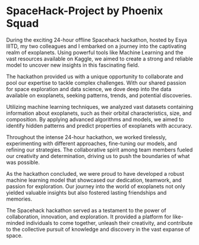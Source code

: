 # SpaceHack-Project by Phoenix Squad
During the exciting 24-hour offline Spacehack hackathon, hosted by Esya IIITD, my two colleagues and I embarked on a journey into the captivating realm of exoplanets. Using powerful tools like Machine Learning and the vast resources available on Kaggle, we aimed to create a strong and reliable model to uncover new insights in this fascinating field.

The hackathon provided us with a unique opportunity to collaborate and pool our expertise to tackle complex challenges. With our shared passion for space exploration and data science, we dove deep into the data available on exoplanets, seeking patterns, trends, and potential discoveries.

Utilizing machine learning techniques, we analyzed vast datasets containing information about exoplanets, such as their orbital characteristics, size, and composition. By applying advanced algorithms and models, we aimed to identify hidden patterns and predict properties of exoplanets with accuracy.

Throughout the intense 24-hour hackathon, we worked tirelessly, experimenting with different approaches, fine-tuning our models, and refining our strategies. The collaborative spirit among team members fueled our creativity and determination, driving us to push the boundaries of what was possible.

As the hackathon concluded, we were proud to have developed a robust machine learning model that showcased our dedication, teamwork, and passion for exploration. Our journey into the world of exoplanets not only yielded valuable insights but also fostered lasting friendships and memories.

The Spacehack hackathon served as a testament to the power of collaboration, innovation, and exploration. It provided a platform for like-minded individuals to come together, unleash their creativity, and contribute to the collective pursuit of knowledge and discovery in the vast expanse of space.
